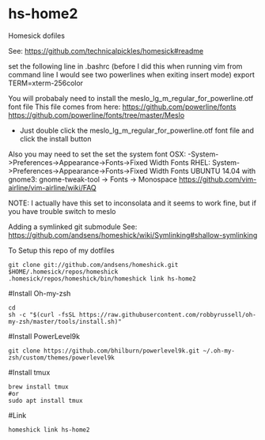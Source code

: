 # hs-home2
Homesick dofiles

See: https://github.com/technicalpickles/homesick#readme


set the following line in .bashrc (before I did this when running vim from command line I would see two powerlines when exiting insert mode)
export TERM=xterm-256color

You will probabaly need to install the meslo_lg_m_regular_for_powerline.otf font file
This file comes from here: 
https://github.com/powerline/fonts
https://github.com/powerline/fonts/tree/master/Meslo

- Just double click the meslo_lg_m_regular_for_powerline.otf font file and click the install button

Also you may need to set the set the system font
OSX: -System->Preferences->Appearance->Fonts->Fixed Width Fonts
RHEL: System->Preferences->Appearance->Fonts->Fixed Width Fonts
UBUNTU 14.04 with gnome3: gnome-tweak-tool -> Fonts -> Monospace
https://github.com/vim-airline/vim-airline/wiki/FAQ

NOTE: I actually have this set to inconsolata and it seems to work fine, but if you have trouble switch to meslo


Adding a symlinked git submodule
See: https://github.com/andsens/homeshick/wiki/Symlinking#shallow-symlinking

To Setup this repo of my dotfiles
```
git clone git://github.com/andsens/homeshick.git $HOME/.homesick/repos/homeshick
.homesick/repos/homeshick/bin/homeshick link hs-home2
```

#Install Oh-my-zsh
```
cd
sh -c "$(curl -fsSL https://raw.githubusercontent.com/robbyrussell/oh-my-zsh/master/tools/install.sh)"
```
#Install PowerLevel9k
```
git clone https://github.com/bhilburn/powerlevel9k.git ~/.oh-my-zsh/custom/themes/powerlevel9k
```
#Install tmux
```
brew install tmux
#or
sudo apt install tmux
```
#Link
```
homeshick link hs-home2
```

